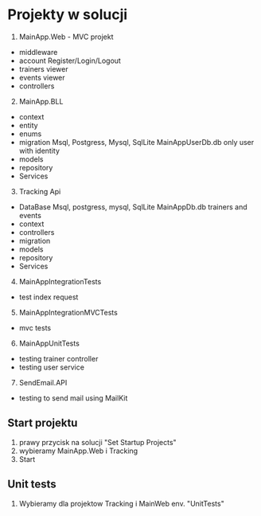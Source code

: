 # Projekty w solucji

1. MainApp.Web - MVC projekt
- middleware
- account Register/Login/Logout
- trainers viewer
- events viewer
- controllers
2. MainApp.BLL
- context
- entity
- enums
- migration Msql, Postgress, Mysql, SqlLite MainAppUserDb.db only user with identity
- models
- repository
- Services
3. Tracking Api
- DataBase Msql, postgress, mysql, SqlLite MainAppDb.db trainers and events
- context
- controllers
- migration
- models
- repository
- Services
4. MainAppIntegrationTests
- test index request
5. MainAppIntegrationMVCTests
- mvc tests
6. MainAppUnitTests
- testing trainer controller
- testing user service
7. SendEmail.API
- testing to send mail using MailKit

## Start projektu
1. prawy przycisk na solucji "Set Startup Projects"
2. wybieramy MainApp.Web i Tracking
3. Start

## Unit tests
1. Wybieramy dla projektow Tracking i MainWeb env. "UnitTests"